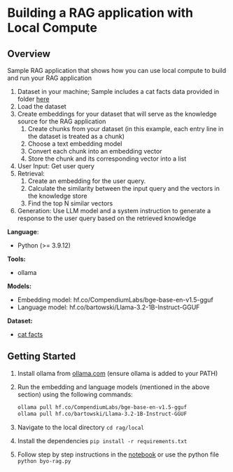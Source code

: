 # Building a RAG application with Local Compute

## Overview

Sample RAG application that shows how you can use local compute to build and run your RAG application

1. Dataset in your machine; Sample includes a cat facts data provided in folder [here](./data/cat-facts.txt)
2. Load the dataset
3. Create embeddings for your dataset that will serve as the knowledge source for the RAG application
   1. Create chunks from your dataset (in this example, each entry line in the dataset is treated as a chunk)
   2. Choose a text embedding model
   3. Convert each chunk into an embedding vector
   4. Store the chunk and its corresponding vector into a list
4. User Input: Get user query
5. Retrieval:
   1. Create an embedding for the user query.
   2. Calculate the similarity between the input query and the vectors in the knowledge store
   3. Find the top N similar vectors
6. Generation: Use LLM model and a system instruction to generate a response to the user query based on the retrieved knowledge

**Language**:

- Python (>= 3.9.12)

**Tools:**

- ollama

**Models:**

- Embedding model: hf.co/CompendiumLabs/bge-base-en-v1.5-gguf
- Language model: hf.co/bartowski/Llama-3.2-1B-Instruct-GGUF

**Dataset:**

- [cat facts](https://huggingface.co/ngxson/demo_simple_rag_py/blob/main/cat-facts.txt)

## Getting Started

1. Install ollama from [ollama.com](https://ollama.com/) (ensure ollama is added to your PATH)
2. Run the embedding and language models (mentioned in the above section) using the following commands:

   ```sh
   ollama pull hf.co/CompendiumLabs/bge-base-en-v1.5-gguf
   ollama pull hf.co/bartowski/Llama-3.2-1B-Instruct-GGUF
   ```

3. Navigate to the local directory `cd rag/local`
4. Install the dependencies `pip install -r requirements.txt`
5. Follow step by step instructions in the [notebook](byo-rag.ipynb) or use the python file `python byo-rag.py`
